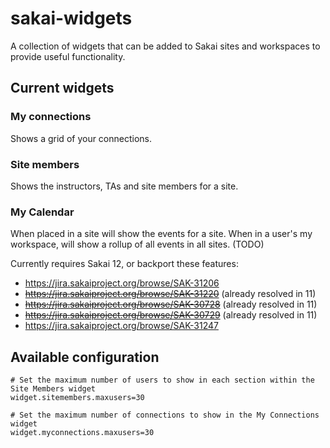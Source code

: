 # sakai-widgets

A collection of widgets that can be added to Sakai sites and workspaces to provide useful functionality.

## Current widgets

### My connections
Shows a grid of your connections.

### Site members
Shows the instructors, TAs and site members for a site.

### My Calendar
When placed in a site will show the events for a site.
When in a user's my workspace, will show a rollup of all events in all sites. (TODO)

Currently requires Sakai 12, or backport these features:
* https://jira.sakaiproject.org/browse/SAK-31206
* ~~https://jira.sakaiproject.org/browse/SAK-31220~~ (already resolved in 11)
* ~~https://jira.sakaiproject.org/browse/SAK-30728~~ (already resolved in 11)
* ~~https://jira.sakaiproject.org/browse/SAK-30729~~ (already resolved in 11)
* https://jira.sakaiproject.org/browse/SAK-31247


## Available configuration

````
# Set the maximum number of users to show in each section within the Site Members widget
widget.sitemembers.maxusers=30

# Set the maximum number of connections to show in the My Connections widget
widget.myconnections.maxusers=30

````


